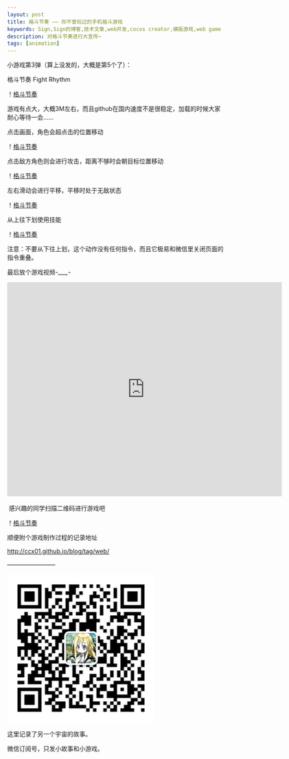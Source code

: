 ```yaml
---
layout: post
title: 格斗节奏 —— 你不曾玩过的手机格斗游戏
keywords: Sign,Sign的博客,技术文章,web开发,cocos creator,横版游戏,web game
description: 对格斗节奏进行大宣传~
tags: [animation]
---
```

小游戏第3弹（算上没发的，大概是第5个了）：

格斗节奏 Fight Rhythm

！[格斗节奏](/img/2016-10-7-FightRhythm/e1.jpg)

游戏有点大，大概3M左右，而且github在国内速度不是很稳定，加载的时候大家耐心等待一会……

点击画面，角色会超点击的位置移动

！[格斗节奏](/img/2016-10-7-FightRhythm/e1.gif)

点击敌方角色则会进行攻击，距离不够时会朝目标位置移动

！[格斗节奏](/img/2016-10-7-FightRhythm/e2.gif)

左右滑动会进行平移，平移时处于无敌状态

！[格斗节奏](/img/2016-10-7-FightRhythm/e3.gif)

从上往下划使用技能

！[格斗节奏](/img/2016-10-7-FightRhythm/e4.gif)

注意：不要从下往上划，这个动作没有任何指令，而且它极易和微信里关闭页面的指令重叠。

最后放个游戏视频-___,-

<iframe frameborder="0" width="640" height="498" src="http://v.qq.com/iframe/player.html?vid=y0334pj0q80&tiny=0&auto=0" allowfullscreen></iframe>

​
感兴趣的同学扫描二维码进行游戏吧

！[格斗节奏](/img/2016-10-7-FightRhythm/qr.png)

顺便附个游戏制作过程的记录地址 

<a href="http://ccx01.github.io/blog/tag/web/" target="_blank">http://ccx01.github.io/blog/tag/web/</a>

————————

![平行宇宙](/img/2016-4-30-flow/qr.jpg)

这里记录了另一个宇宙的故事。

微信订阅号，只发小故事和小游戏。